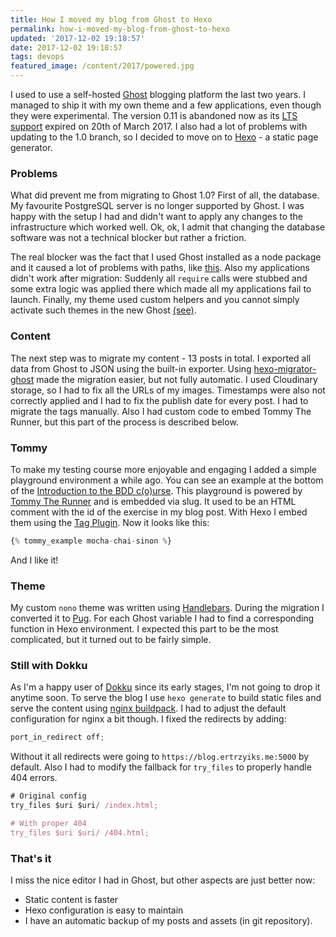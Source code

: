 ```yaml
---
title: How I moved my blog from Ghost to Hexo
permalink: how-i-moved-my-blog-from-ghost-to-hexo
updated: '2017-12-02 19:18:57'
date: 2017-12-02 19:18:57
tags: devops
featured_image: /content/2017/powered.jpg
---
```


I used to use a self-hosted [Ghost](https://ghost.org/) blogging platform the last two years. I managed to ship it with my own theme and a few applications, even though they were experimental. The version 0.11 is abandoned now as its [LTS support](https://dev.ghost.org/lts/) expired on 20th of March 2017. I also had a lot of problems with updating to the 1.0 branch, so I decided to move on to [Hexo](https://hexo.io/) - a static page generator.

<!-- more -->

### Problems

What did prevent me from migrating to Ghost 1.0? First of all, the database. My favourite PostgreSQL server is no longer supported by Ghost. I was happy with the setup I had and didn't want to apply any changes to the infrastructure which worked well. Ok, ok, I admit that changing the database software was not a technical blocker but rather a friction.

The real blocker was the fact that I used Ghost installed as a node package and it caused a lot of problems with paths, like [this](https://github.com/TryGhost/Ghost/issues/8754). Also my applications didn't work after migration: Suddenly all `require` calls were stubbed and some extra logic was applied there which made all my applications fail to launch. Finally, my theme used custom helpers and you cannot simply activate such themes in the new Ghost [(see)](https://github.com/TryGhost/gscan/pull/91).

### Content

The next step was to migrate my content - 13 posts in total. I exported all data from Ghost to JSON using the built-in exporter. Using [hexo-migrator-ghost](https://www.npmjs.com/package/hexo-migrator-ghost) made the migration easier, but not fully automatic. I used Cloudinary storage, so I had to fix all the URLs of my images.
Timestamps were also not correctly applied and I had to fix the publish date for every post. I had to migrate the tags manually. Also I had custom code to embed Tommy The Runner, but this part of the process is described below.

### Tommy

To make my testing course more enjoyable and engaging I added a simple playground environment a while ago. You can see an example at the bottom of the [Introduction to the BDD c(o)urse](http://localhost:4000/introduction-to-the-bdd-c-o-urse/). This playground is powered by [Tommy The Runner](https://github.com/tommy-the-runner/) and is embedded via slug. It used to be an HTML comment with the id of the exercise in my blog post. With Hexo I embed them using the [Tag Plugin](https://hexo.io/docs/tag-plugins.html). Now it looks like this: 

```js
{% tommy_example mocha-chai-sinon %}
```

And I like it!

### Theme

My custom `nono` theme was written using [Handlebars](http://handlebarsjs.com/). During the migration I converted it to [Pug](https://pugjs.org/api/getting-started.html). For each Ghost variable I had to find a corresponding function in Hexo environment. I expected this part to be the most complicated, but it turned out to be fairly simple.
 
### Still with Dokku

As I'm a happy user of [Dokku](https://github.com/dokku/dokku) since its early stages, I'm not going to drop it anytime soon. To serve the blog I use `hexo generate` to build static files and serve the content using [nginx buildpack](https://github.com/dokku/buildpack-nginx). I had to adjust the default configuration for nginx a bit though. I fixed the redirects by adding: 

```js
port_in_redirect off;
```

Without it all redirects were going to `https://blog.ertrzyiks.me:5000` by default. Also I had to modify the fallback for `try_files` to properly handle 404 errors.

```js
# Original config
try_files $uri $uri/ /index.html; 

# With proper 404
try_files $uri $uri/ /404.html;
```

### That's it

I miss the nice editor I had in Ghost, but other aspects are just better now:

 - Static content is faster
 - Hexo configuration is easy to maintain
 - I have an automatic backup of my posts and assets (in git repository).
